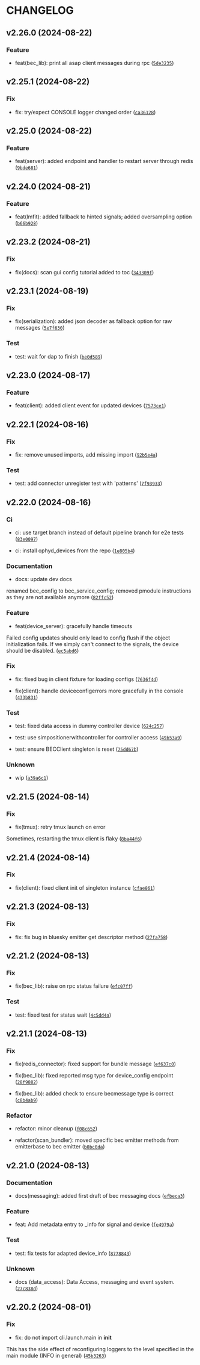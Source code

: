 # CHANGELOG

## v2.26.0 (2024-08-22)

### Feature

* feat(bec_lib): print all asap client messages during rpc ([`5de3235`](https://gitlab.psi.ch/bec/bec/-/commit/5de3235788f5bc573e2b1daa2c81c977e200e921))

## v2.25.1 (2024-08-22)

### Fix

* fix: try/expect CONSOLE logger changed order ([`ca36128`](https://gitlab.psi.ch/bec/bec/-/commit/ca3612816bcb1bd86bc2480724fad57ce9af9892))

## v2.25.0 (2024-08-22)

### Feature

* feat(server): added endpoint and handler to restart server through redis ([`9bde681`](https://gitlab.psi.ch/bec/bec/-/commit/9bde68138c5930c0f050ffd9ee6fcd21a294a488))

## v2.24.0 (2024-08-21)

### Feature

* feat(lmfit): added fallback to hinted signals; added oversampling option ([`b66b928`](https://gitlab.psi.ch/bec/bec/-/commit/b66b9286899a69ab8bc71ec2a65e16189e52cb07))

## v2.23.2 (2024-08-21)

### Fix

* fix(docs): scan gui config tutorial added to toc ([`343309f`](https://gitlab.psi.ch/bec/bec/-/commit/343309ff5e224227e15076fc94a124a4c76262b4))

## v2.23.1 (2024-08-19)

### Fix

* fix(serialization): added json decoder as fallback option for raw messages ([`5e7f630`](https://gitlab.psi.ch/bec/bec/-/commit/5e7f630ce7b2e7a3ff3337d966155e4b5f5cc7ff))

### Test

* test: wait for dap to finish ([`be0d589`](https://gitlab.psi.ch/bec/bec/-/commit/be0d589ae89cc663687402fd4c2fb0a738643f22))

## v2.23.0 (2024-08-17)

### Feature

* feat(client): added client event for updated devices ([`7573ce1`](https://gitlab.psi.ch/bec/bec/-/commit/7573ce1b52e47106dfa7ab8b814420aeb1d14591))

## v2.22.1 (2024-08-16)

### Fix

* fix: remove unused imports, add missing import ([`92b5e4a`](https://gitlab.psi.ch/bec/bec/-/commit/92b5e4a50b45ee9d960fcf9839500fc420b9e0be))

### Test

* test: add connector unregister test with &#39;patterns&#39; ([`7f93933`](https://gitlab.psi.ch/bec/bec/-/commit/7f93933847dd387847930fb81171ca29f1b2d3be))

## v2.22.0 (2024-08-16)

### Ci

* ci: use target branch instead of default pipeline branch for e2e tests ([`83e0097`](https://gitlab.psi.ch/bec/bec/-/commit/83e00970d1e5f105ee3e05bce6fd7376bd9698e4))

* ci: install ophyd_devices from the repo ([`1e805b4`](https://gitlab.psi.ch/bec/bec/-/commit/1e805b47c6df2bc08966ffd250ba0b3f22ab9563))

### Documentation

* docs: update dev docs

renamed bec_config to bec_service_config; removed pmodule instructions as they are not available anymore ([`82ffc52`](https://gitlab.psi.ch/bec/bec/-/commit/82ffc521760fda34c594f89f10c174ae0b959710))

### Feature

* feat(device_server): gracefully handle timeouts

Failed config updates should only lead to config flush if the object initialization fails. If we simply can&#39;t connect to the signals, the device should be disabled. ([`ec5abd6`](https://gitlab.psi.ch/bec/bec/-/commit/ec5abd6dde4c71e41395ee6f532f27f24215e168))

### Fix

* fix: fixed bug in client fixture for loading configs ([`7636f4d`](https://gitlab.psi.ch/bec/bec/-/commit/7636f4d15a36a4f32a202643771e4b5d97ff5ae6))

* fix(client): handle deviceconfigerrors more gracefully in the console ([`433b831`](https://gitlab.psi.ch/bec/bec/-/commit/433b8313021eb89fd7135fa79504ba34270d12eb))

### Test

* test: fixed data access in dummy controller device ([`624c257`](https://gitlab.psi.ch/bec/bec/-/commit/624c25763fdef2a9ee913e5936311f421bd9b8d6))

* test: use simpositionerwithcontroller for controller access ([`49b53a9`](https://gitlab.psi.ch/bec/bec/-/commit/49b53a95d9317c6ec1bf14c81e2b3886788690d5))

* test: ensure BECClient singleton is reset ([`75dd67b`](https://gitlab.psi.ch/bec/bec/-/commit/75dd67ba17ab0d79881501f2f902ef0a8c2233a2))

### Unknown

* wip ([`a39a6c1`](https://gitlab.psi.ch/bec/bec/-/commit/a39a6c197a1a297a67e11b15d5ccbce7dbe3b95c))

## v2.21.5 (2024-08-14)

### Fix

* fix(tmux): retry tmux launch on error

Sometimes, restarting the tmux client is flaky ([`8ba44f6`](https://gitlab.psi.ch/bec/bec/-/commit/8ba44f6eef7bd9f118933ba03900134d9bb6cf32))

## v2.21.4 (2024-08-14)

### Fix

* fix(client): fixed client init of singleton instance ([`cfae861`](https://gitlab.psi.ch/bec/bec/-/commit/cfae8617fdb7f7a7fc613206f0f27d7274d899c1))

## v2.21.3 (2024-08-13)

### Fix

* fix: fix bug in bluesky emitter get descriptor method ([`27fa758`](https://gitlab.psi.ch/bec/bec/-/commit/27fa7584cd61c6453db01ab05f49b9c712155641))

## v2.21.2 (2024-08-13)

### Fix

* fix(bec_lib): raise on rpc status failure ([`efc07ff`](https://gitlab.psi.ch/bec/bec/-/commit/efc07ff4ff6ddf810d3a40ec52b35877e7ae67a7))

### Test

* test: fixed test for status wait ([`4c5dd4a`](https://gitlab.psi.ch/bec/bec/-/commit/4c5dd4ab40a0c8d2ebef38d36ec61c230243f649))

## v2.21.1 (2024-08-13)

### Fix

* fix(redis_connector): fixed support for bundle message ([`ef637c0`](https://gitlab.psi.ch/bec/bec/-/commit/ef637c0e59f94ad471ec1dce5906a56ae0299f9a))

* fix(bec_lib): fixed reported msg type for device_config endpoint ([`28f9882`](https://gitlab.psi.ch/bec/bec/-/commit/28f98822173cba43860dcd20f890fee93a978d6a))

* fix(bec_lib): added check to ensure becmessage type is correct ([`c8b4ab9`](https://gitlab.psi.ch/bec/bec/-/commit/c8b4ab9d99530351fa2005b69e118a5fb563d1e3))

### Refactor

* refactor: minor cleanup ([`f08c652`](https://gitlab.psi.ch/bec/bec/-/commit/f08c652dd6eca114331be4b915bec66fe911ff12))

* refactor(scan_bundler): moved specific bec emitter methods from emitterbase to bec emitter ([`b0bc0da`](https://gitlab.psi.ch/bec/bec/-/commit/b0bc0da54f66e5ad4d26471c88eb7d1c8910bead))

## v2.21.0 (2024-08-13)

### Documentation

* docs(messaging): added first draft of bec messaging docs ([`efbeca3`](https://gitlab.psi.ch/bec/bec/-/commit/efbeca3c322fa62a95b51ebc5670a6d446dcdebc))

### Feature

* feat: Add metadata entry to _info for signal and device ([`fe4979a`](https://gitlab.psi.ch/bec/bec/-/commit/fe4979adbd4804c6f3b69902ade0d22c1b70f8cd))

### Test

* test: fix tests for adapted device_info ([`8778843`](https://gitlab.psi.ch/bec/bec/-/commit/877884336b52aa9e66e8b463fcb3bc7abcd654d1))

### Unknown

* docs (data_access): Data Access, messaging and event system. ([`27c838d`](https://gitlab.psi.ch/bec/bec/-/commit/27c838db04749e8051f57582c65492243b967094))

## v2.20.2 (2024-08-01)

### Fix

* fix: do not import cli.launch.main in __init__

This has the side effect of reconfiguring loggers to the level specified
in the main module (INFO in general) ([`45b3263`](https://gitlab.psi.ch/bec/bec/-/commit/45b32632181fff18758e2195b84f8254f365465a))
